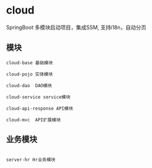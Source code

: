 # cloud
SpringBoot 多模块启动项目，集成SSM, 支持i18n，自动分页

## 模块
```
cloud-base 基础模块

cloud-pojo 实体模块

cloud-dao  DAO模块

cloud-service service模块

cloud-api-response API模块

cloud-mvc  API扩展模块

```

## 业务模块
```

server-hr Hr业务模块

```
